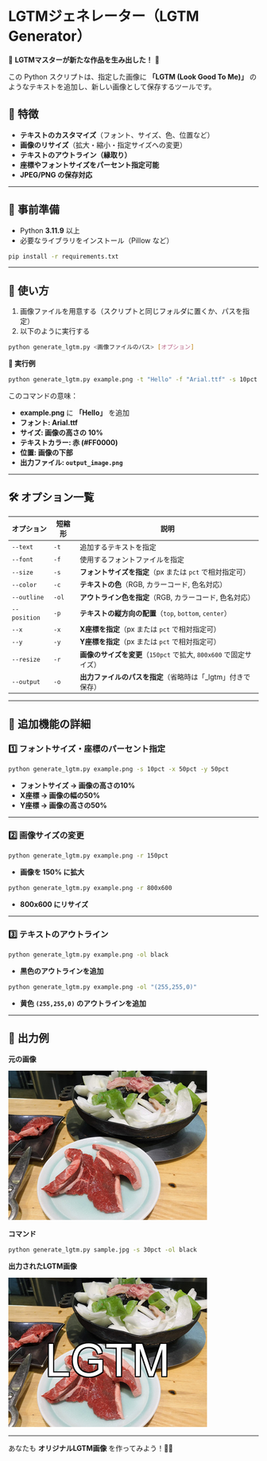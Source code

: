 # LGTMジェネレーター（LGTM Generator）

🚀 **LGTMマスターが新たな作品を生み出した！** 🎉

この Python スクリプトは、指定した画像に **「LGTM (Look Good To Me)」** のようなテキストを追加し、新しい画像として保存するツールです。

## **📌 特徴**
- **テキストのカスタマイズ**（フォント、サイズ、色、位置など）
- **画像のリサイズ**（拡大・縮小・指定サイズへの変更）
- **テキストのアウトライン（縁取り）**
- **座標やフォントサイズをパーセント指定可能**
- **JPEG/PNG の保存対応**

---

## **🔧 事前準備**
- Python **3.11.9** 以上
- 必要なライブラリをインストール（Pillow など）

```bash
pip install -r requirements.txt
```

---

## **🚀 使い方**
1. 画像ファイルを用意する（スクリプトと同じフォルダに置くか、パスを指定）
2. 以下のように実行する

```bash
python generate_lgtm.py <画像ファイルのパス> [オプション]
```

**📌 実行例**
```bash
python generate_lgtm.py example.png -t "Hello" -f "Arial.ttf" -s 10pct -c "#FF0000" -p bottom -o output_image.png
```
このコマンドの意味：
- **example.png** に **「Hello」** を追加
- **フォント: Arial.ttf**
- **サイズ: 画像の高さの 10%**
- **テキストカラー: 赤 (#FF0000)**
- **位置: 画像の下部**
- **出力ファイル: `output_image.png`**

---

## **🛠️ オプション一覧**
| オプション           | 短縮形 | 説明 |
|----------------------|------|----------------------------------------------------------|
| `--text`            | `-t`  | 追加するテキストを指定 |  
| `--font`            | `-f`  | 使用するフォントファイルを指定 |
| `--size`            | `-s`  | **フォントサイズを指定**（px または `pct` で相対指定可）|
| `--color`           | `-c`  | **テキストの色**（RGB, カラーコード, 色名対応） |
| `--outline`         | `-ol` | **アウトライン色を指定**（RGB, カラーコード, 色名対応）|
| `--position`        | `-p`  | **テキストの縦方向の配置**（`top`, `bottom`, `center`）|
| `--x`              | `-x`  | **X座標を指定**（px または `pct` で相対指定可） |
| `--y`              | `-y`  | **Y座標を指定**（px または `pct` で相対指定可） |
| `--resize`         | `-r`  | **画像のサイズを変更**（`150pct` で拡大, `800x600` で固定サイズ） |
| `--output`         | `-o`  | **出力ファイルのパスを指定**（省略時は「_lgtm」付きで保存） |

---

## **📌 追加機能の詳細**
### **1️⃣ フォントサイズ・座標のパーセント指定**
```bash
python generate_lgtm.py example.png -s 10pct -x 50pct -y 50pct
```
- **フォントサイズ → 画像の高さの10%**
- **X座標 → 画像の幅の50%**
- **Y座標 → 画像の高さの50%**

---

### **2️⃣ 画像サイズの変更**
```bash
python generate_lgtm.py example.png -r 150pct
```
- **画像を 150% に拡大**

```bash
python generate_lgtm.py example.png -r 800x600
```
- **800x600 にリサイズ**

---

### **3️⃣ テキストのアウトライン**
```bash
python generate_lgtm.py example.png -ol black
```
- **黒色のアウトラインを追加**

```bash
python generate_lgtm.py example.png -ol "(255,255,0)"
```
- **黄色 `(255,255,0)` のアウトラインを追加**

---

## **🎨 出力例**
**元の画像**

<img src="sample.jpg" alt="Original Image">


**コマンド**
```bash
python generate_lgtm.py sample.jpg -s 30pct -ol black
```

**出力されたLGTM画像**

<img src="sample_lgtm.png" alt="LGTM Image">

---

あなたも **オリジナルLGTM画像** を作ってみよう！💪🔥

